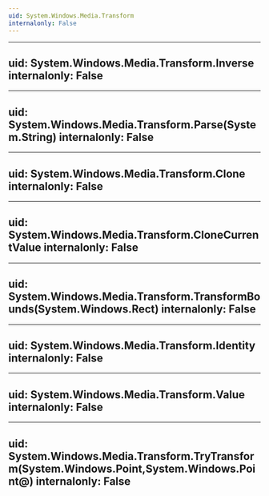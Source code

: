 ```yaml
---
uid: System.Windows.Media.Transform
internalonly: False
---
```


---
uid: System.Windows.Media.Transform.Inverse
internalonly: False
---

---
uid: System.Windows.Media.Transform.Parse(System.String)
internalonly: False
---

---
uid: System.Windows.Media.Transform.Clone
internalonly: False
---

---
uid: System.Windows.Media.Transform.CloneCurrentValue
internalonly: False
---

---
uid: System.Windows.Media.Transform.TransformBounds(System.Windows.Rect)
internalonly: False
---

---
uid: System.Windows.Media.Transform.Identity
internalonly: False
---

---
uid: System.Windows.Media.Transform.Value
internalonly: False
---

---
uid: System.Windows.Media.Transform.TryTransform(System.Windows.Point,System.Windows.Point@)
internalonly: False
---
